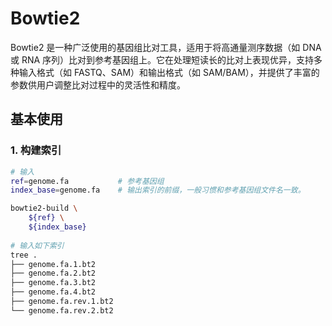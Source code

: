 # Bowtie2

Bowtie2 是一种广泛使用的基因组比对工具，适用于将高通量测序数据（如 DNA 或 RNA 序列）比对到参考基因组上。它在处理短读长的比对上表现优异，支持多种输入格式（如 FASTQ、SAM）和输出格式（如 SAM/BAM），并提供了丰富的参数供用户调整比对过程中的灵活性和精度。

## 基本使用

### 1. 构建索引

```bash
# 输入
ref=genome.fa			# 参考基因组
index_base=genome.fa	# 输出索引的前缀，一般习惯和参考基因组文件名一致。

bowtie2-build \
	${ref} \
	${index_base}
	
# 输入如下索引
tree .
├── genome.fa.1.bt2
├── genome.fa.2.bt2
├── genome.fa.3.bt2
├── genome.fa.4.bt2
├── genome.fa.rev.1.bt2
└── genome.fa.rev.2.bt2
```

